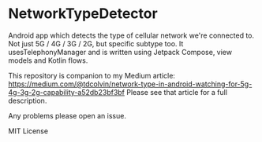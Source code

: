 # NetworkTypeDetector
Android app which detects the type of cellular network we're connected to. Not just 5G / 4G / 3G / 2G, but specific subtype too. It usesTelephonyManager and is written using Jetpack Compose, view models and Kotlin flows.

This repository is companion to my Medium article:
https://medium.com/@tdcolvin/network-type-in-android-watching-for-5g-4g-3g-2g-capability-a52db23bf3bf
Please see that article for a full description.

Any problems please open an issue.

MIT License

